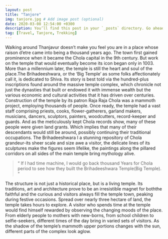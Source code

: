 ```yaml
---
layout: post
title: "Tanjore"
img: tanjore.jpg # Add image post (optional)
date: 2020-03-08 12:54:00 +0300
description: You’ll find this post in your `_posts` directory. Go ahead and edit it and re-build the site to see your changes. # Add post description (optional)
tag: [Travel, Tanjore, Trekking]
---
```

Walking around Thanjavur doesn’t make you feel you are in a place whose raison d’etre  came into being a thousand years ago. The town first gained prominence when it became the Chola capital in the 9th century. But work on the temple that would eventually become its icon began only in 1003. More than a millennium later, the temple is still the heart and soul of the place.The Brihadeeshwara, or the ‘Big Temple’ as some folks affectionately call it, is dedicated to Shiva. Its story is best told via the hundred-plus inscriptions found around the massive temple complex, which chronicle not just the dynasties that built or endowed it with immense wealth but the various economic and cultural activities that it has driven over centuries.
Construction of the temple by its patron Raja Raja Chola was a mammoth project, employing thousands of people. Once ready, the temple had a vast staff comprising priests, cooks, flower-gatherers, garland makers, musicians, dancers, sculptors, painters, woodcutters, record-keeper and guards.
And as the meticulously kept Chola records show, many of these people were given land grants. Which implies that many of their descendants would still be around, possibly continuing their traditional occupations.
The Brihadeeshwara I a stunning repository of Chola grandeur-its sheer scale and size awe a visitor, the delicate lines of its sculptures make the figures seem lifelike, the paintings along the pillared corridors on all sides of the main temple bring mythology alive.

                
> “ If I had time machine, I would go back thousand
                Years for Chola period to see how they built the
Brihadeeshwara  Temple(Big Temple). ” <cite> </cite>

The structure is not just a historical place, but is a living temple. Its traditions, art and architecture prove to be an irresistible magnet for boththe faithful and the curious and visitors always fill the temple town, peaking during festive occasions.
Spread over nearly three hectare of land, the temple takes hours to explore. A visitor who spends time at the temple would find himself rewarded by observing the changing moods of the place. From elderly people to mothers with new-borns, from school children to selfie-seekers, different times of the day bring in varied sets of visitors. As the shadow of the temple’s mammoth upper portions changes with the sun, different parts of the complex look aglow.